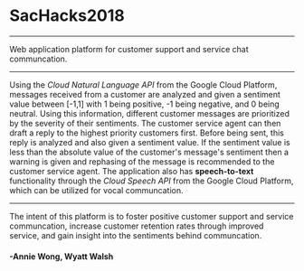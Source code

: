 # **SacHacks2018**
___
Web application platform for customer support and service chat communcation. 
***
Using the *Cloud Natural Language API* from the Google Cloud Platform, messages received from a customer are analyzed and given a sentiment value between [-1,1] with 1 being positive, -1 being negative, and 0 being neutral. Using this information, different customer messages are prioritized by the severity of their sentiments. The customer service agent can then draft a reply to the highest priority customers first. Before being sent, this reply is analyzed and also given a sentiment value. If the sentiment value is less than the absolute value of the customer's message's sentiment then a warning is given and rephasing of the message is recommended to the customer service agent. The application also has **speech-to-text** functionality through the *Cloud Speech API* from the Google Cloud Platform, which can be utilized for vocal communcation. 
***
The intent of this platform is to foster positive customer support and service communcation, increase customer retention rates through improved service, and gain insight into the sentiments behind communcation.

#### -Annie Wong, Wyatt Walsh 


